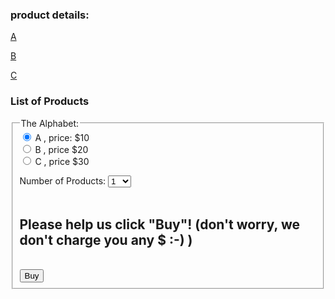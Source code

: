 <!--- ## Welcome to GitHub Pages

You can use the [editor on GitHub](https://github.com/Ranran15/shops.github.io/edit/master/index.md) to maintain and preview the content for your website in Markdown files.

Whenever you commit to this repository, GitHub Pages will run [Jekyll](https://jekyllrb.com/) to rebuild the pages in your site, from the content in your Markdown files. --->

### product details:
[A](https://ranran15.github.io/shops.github.io/images/a.png)

[B](https://ranran15.github.io/shops.github.io/images/b.png)

[C](https://ranran15.github.io/shops.github.io/images/c.png)

### List of Products 

<form onsubmit="alertBuy()">
  <fieldset>
    <legend>The Alphabet:</legend>
  <input id="productInput" type="radio" name="product" value="A" checked > A  , price: $10<br>
  <input id="productInput" type="radio" name="product" value="B" > B  , price $20<br>
  <input id="productInput" type="radio" name="product" value="C" > C   , price $30<br>
  
  Number of Products: 
  <select id="numSelect" name="num">
    <option value="1">1</option>
    <option value="2">2</option>
    <option value="3">3</option>
    <option value="4">4</option>
    <option value="5">5</option>
    <option value="6">6</option>
    <option value="7">7</option>
    <option value="8">8</option>
    <option value="9">9</option>
    <option value="10">10</option>
  </select><br><br>
  
  ## Please help us click "Buy"! (don't worry, we don't charge you any $ :-) )
  <br>
  <input type="submit" name="submit_btn" value="Buy">
 </fieldset>
</form>

<!-- Facebook Pixel Code -->
<script>
  !function(f,b,e,v,n,t,s)
  {if(f.fbq)return;n=f.fbq=function(){n.callMethod?
  n.callMethod.apply(n,arguments):n.queue.push(arguments)};
  if(!f._fbq)f._fbq=n;n.push=n;n.loaded=!0;n.version='2.0';
  n.queue=[];t=b.createElement(e);t.async=!0;
  t.src=v;s=b.getElementsByTagName(e)[0];
  s.parentNode.insertBefore(t,s)}(window, document,'script',
  'https://connect.facebook.net/en_US/fbevents.js');
  fbq('init', '3771134922928632');
  fbq('track', 'PageView');
</script>
<noscript><img height="1" width="1" style="display:none"
  src="https://www.facebook.com/tr?id=3771134922928632&ev=PageView&noscript=1"
/></noscript>
<!-- End Facebook Pixel Code -->


<script src="script.js"></script>
